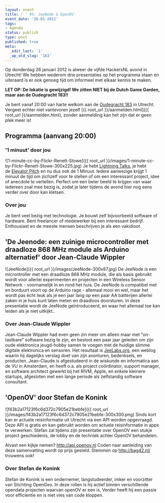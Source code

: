 ```yaml
---
layout: event
title: ! ' #5: JeeNode & OpenOV'
event_date: '26-01-2012'
tags:
- Agenda
status: publish
type: post
published: true
meta:
  _edit_last: '1'
  _wp_old_slug: '163'
---
```

Op donderdag 26 januari 2012 is alweer de vijfde HackersNL avond in Utrecht! We hebben wederom drie presentaties op het programma staan en uiteraard is er ook genoeg tijd om informeel met elkaar kennis te maken.

**LET OP: De lokatie is gewijzigd! We zitten NIET bij de Dutch Game Garden, maar aan de Oudegracht 183!!**

Je bent vanaf 20:00 van harte welkom aan de [Oudegracht 183](http://g.co/maps/zzqs3) in Utrecht. Vergeet echter niet vantevoren jezelf [{{ root_url }}/aanmelden.html]({{ root_url }}/aanmelden.html), zonder aanmelding kan het zijn dat er geen plek meer is!

## Programma (aanvang 20:00)

### '1 minuut' door jou
![1-minute-cc-by-Flickr-Renett-Stowe]({{ root_url }}/images/1-minute-cc-by-Flickr-Renett-Stowe-300x225.jpg)
Je hebt [Lightning Talks](https://secure.wikimedia.org/wikipedia/en/wiki/Lightning_Talk), je hebt de [Elevator Pitch](https://secure.wikimedia.org/wikipedia/en/wiki/Elevator_pitch) en nu dus ook de 1 Minuut. Iedere aanwezige krijgt 1 minuut de tijd om zichzelf voor te stellen of om een interessant project, idee of anecdote te vertellen. Perfect om een beter beeld te krijgen van waar iedereen zoal mee bezig is, zodat je later tijdens de avond hier nog eens verder over door kan kletsen.

### Over jou

Je bent veel bezig met technologie. Je bouwt zelf bijvoorbeeld software of hardware. Bent freelancer of medewerker bij een interessant bedrijf. Enthousiast en de meeste mensen beschrijven je als een vakidioot.

## 'De Jeenode: een zuinige microcontroller met draadloze 868 MHz module als Arduino alternatief' door Jean-Claude Wippler

![JeeNode]({{ root_url }}/images/JeeNode-300x87.jpg)
De JeeNode is een microntroller met een draadloze 868 MHz module, die als basis gebruikt wordt voor allerlei experimenten en projecten in een Wireless Sensor Network - voornamelijk in en rond het huis. De JeeNode is compatibel met en borduurt voort op de Arduino rage - allemaal mooi en wel, maar het wordt pas écht leuk als je een jaar lang op een paar AA batterijen allerlei zaken in je huis kunt laten meten en draadloos doorsturen. In deze presentatie wordt de JeeNode geïntroduceerd, en waar het allemaal toe kan leiden als je niet uitkijkt..

### Over Jean-Claude Wippler

Jean-Claude Wippler had even geen zin meer om alleen maar met "on-tastbare" software bezig te zijn, en besloot een paar jaar geleden om zijn oude elektronica jeugd-hobby samen te voegen met de huidige slimme digitale elektronica en sensoren. Het resultaat is <a href="http://jeelabs.org">JeeLabs.org</a>, een weblog waarin hij dagelijks verslag doet van zijn avonturen, bedenksels, en producten. Jean-Claude is afgestudeerd in de wiskunde en informatica aan de VU in Amsterdam, en heeft o.a. als project coördinator, support manager, en software architect gewerkt bij het RIVM, Apple, en enkele kleinere startups, afgesloten met een lange periode als zelfstandig software consultant.

## 'OpenOV' door Stefan de Konink

![f43b2a17123f6c6d372c7905e21bebfe]({{ root_url }}/images/f43b2a17123f6c6d372c7905e21bebfe-300x300.png)
Sinds kort kan er actuele reisinformatie uit Utrecht via een API worden opgevraagd. Deze API is gratis en kan gebruikt worden om actuele reisinformatie in apps te verwerken. Stefan zal tijdens zijn presentatie over OpenOV een stukje project geschiedenis, de lobby en de techniek achter OpenOV behandelen. 

Alvast een kijkje nemen? <a href="http://api.openov.nl">http://api.openov.nl</a> Coden naar aanleiding van deze samenvatting wordt op prijs gesteld. Stemmen op <a href="http://bag42.nl/">http://bag42.nl/</a> trouwens ook!

### Over Stefan de Konink

Stefan de Konink is een ondernemer, langstudeerder, imker en voorzitter van Stichting OpenGeo. In deze rollen is hij actief binnen verschillende opendata projecten waarvan openOV er een is. Verder heeft hij een passie voor efficientie en is niet vies van code kloppen.
